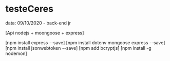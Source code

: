 # testeCeres
data: 09/10/2020 - back-end jr

[Api nodejs + moongoose + express]

[npm install express --save]
[npm install dotenv mongoose express --save]
[npm install jsonwebtoken --save]
[npm add bcryptjs]
[npm install -g nodemon]

